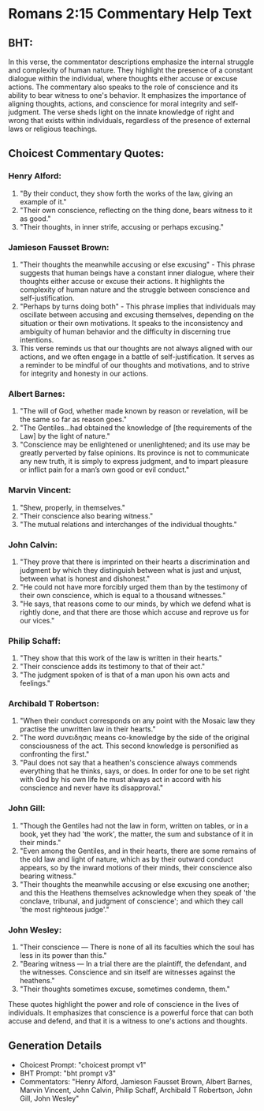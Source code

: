 # Romans 2:15 Commentary Help Text

## BHT:
In this verse, the commentator descriptions emphasize the internal struggle and complexity of human nature. They highlight the presence of a constant dialogue within the individual, where thoughts either accuse or excuse actions. The commentary also speaks to the role of conscience and its ability to bear witness to one's behavior. It emphasizes the importance of aligning thoughts, actions, and conscience for moral integrity and self-judgment. The verse sheds light on the innate knowledge of right and wrong that exists within individuals, regardless of the presence of external laws or religious teachings.

## Choicest Commentary Quotes:
### Henry Alford:
1. "By their conduct, they show forth the works of the law, giving an example of it." 
2. "Their own conscience, reflecting on the thing done, bears witness to it as good." 
3. "Their thoughts, in inner strife, accusing or perhaps excusing."

### Jamieson Fausset Brown:
1. "Their thoughts the meanwhile accusing or else excusing" - This phrase suggests that human beings have a constant inner dialogue, where their thoughts either accuse or excuse their actions. It highlights the complexity of human nature and the struggle between conscience and self-justification.
2. "Perhaps by turns doing both" - This phrase implies that individuals may oscillate between accusing and excusing themselves, depending on the situation or their own motivations. It speaks to the inconsistency and ambiguity of human behavior and the difficulty in discerning true intentions.
3. This verse reminds us that our thoughts are not always aligned with our actions, and we often engage in a battle of self-justification. It serves as a reminder to be mindful of our thoughts and motivations, and to strive for integrity and honesty in our actions.

### Albert Barnes:
1. "The will of God, whether made known by reason or revelation, will be the same so far as reason goes."
2. "The Gentiles...had obtained the knowledge of [the requirements of the Law] by the light of nature."
3. "Conscience may be enlightened or unenlightened; and its use may be greatly perverted by false opinions. Its province is not to communicate any new truth, it is simply to express judgment, and to impart pleasure or inflict pain for a man’s own good or evil conduct."

### Marvin Vincent:
1. "Shew, properly, in themselves." 
2. "Their conscience also bearing witness." 
3. "The mutual relations and interchanges of the individual thoughts."

### John Calvin:
1. "They prove that there is imprinted on their hearts a discrimination and judgment by which they distinguish between what is just and unjust, between what is honest and dishonest."
2. "He could not have more forcibly urged them than by the testimony of their own conscience, which is equal to a thousand witnesses."
3. "He says, that reasons come to our minds, by which we defend what is rightly done, and that there are those which accuse and reprove us for our vices."

### Philip Schaff:
1. "They show that this work of the law is written in their hearts."
2. "Their conscience adds its testimony to that of their act."
3. "The judgment spoken of is that of a man upon his own acts and feelings."

### Archibald T Robertson:
1. "When their conduct corresponds on any point with the Mosaic law they practise the unwritten law in their hearts." 
2. "The word συνειδησις means co-knowledge by the side of the original consciousness of the act. This second knowledge is personified as confronting the first."
3. "Paul does not say that a heathen's conscience always commends everything that he thinks, says, or does. In order for one to be set right with God by his own life he must always act in accord with his conscience and never have its disapproval."

### John Gill:
1. "Though the Gentiles had not the law in form, written on tables, or in a book, yet they had 'the work', the matter, the sum and substance of it in their minds."
2. "Even among the Gentiles, and in their hearts, there are some remains of the old law and light of nature, which as by their outward conduct appears, so by the inward motions of their minds, their conscience also bearing witness."
3. "Their thoughts the meanwhile accusing or else excusing one another; and this the Heathens themselves acknowledge when they speak of 'the conclave, tribunal, and judgment of conscience'; and which they call 'the most righteous judge'."

### John Wesley:
1. "Their conscience — There is none of all its faculties which the soul has less in its power than this."
2. "Bearing witness — In a trial there are the plaintiff, the defendant, and the witnesses. Conscience and sin itself are witnesses against the heathens."
3. "Their thoughts sometimes excuse, sometimes condemn, them."

These quotes highlight the power and role of conscience in the lives of individuals. It emphasizes that conscience is a powerful force that can both accuse and defend, and that it is a witness to one's actions and thoughts.


## Generation Details
- Choicest Prompt: "choicest prompt v1"
- BHT Prompt: "bht prompt v3"
- Commentators: "Henry Alford, Jamieson Fausset Brown, Albert Barnes, Marvin Vincent, John Calvin, Philip Schaff, Archibald T Robertson, John Gill, John Wesley"
